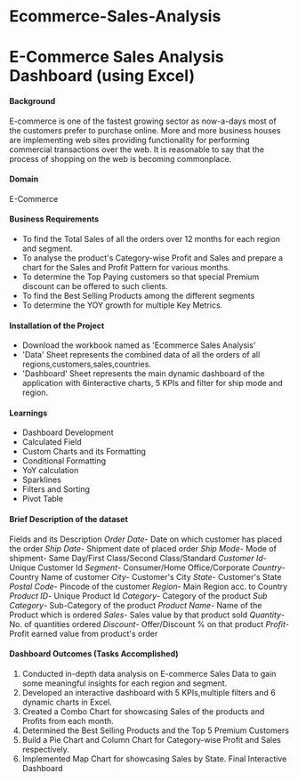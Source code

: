 # Ecommerce-Sales-Analysis
# E-Commerce Sales Analysis Dashboard (using Excel)
#### Background
E-commerce is one of the fastest growing sector as now-a-days most of the customers prefer to purchase online. More and more business houses are implementing web sites providing functionality for performing commercial transactions over the web. It is reasonable to say that the process of shopping on the web is becoming commonplace.

#### Domain
E-Commerce

#### Business Requirements

+ To find the Total Sales of all the orders over 12 months for each region and segment.
+ To analyse the product's Category-wise Profit and Sales and prepare a chart for the Sales and Profit Pattern for various months.
+ To determine the Top Paying customers so that special Premium discount can be offered to such clients.
+ To find the Best Selling Products among the different segments
+ To determine the YOY growth for multiple Key Metrics.
  
#### Installation of the Project

+ Download the workbook named as 'Ecommerce Sales Analysis'
+ 'Data' Sheet represents the combined data of all the orders of all regions,customers,sales,countries.
+ 'Dashboard' Sheet represents the main dynamic dashboard of the application with 6interactive charts, 5 KPIs and filter for ship mode and region.
  
#### Learnings

+ Dashboard Development
+ Calculated Field
+ Custom Charts and its Formatting
+ Conditional Formatting
+ YoY calculation
+ Sparklines
+ Filters and Sorting
+ Pivot Table
  
#### Brief Description of the dataset
Fields and its Description
*Order Date*- Date on which customer has placed the order
*Ship Date*- Shipment date of placed order
*Ship Mode*- Mode of shipment- Same Day/First Class/Second Class/Standard
*Customer Id*- Unique Customer Id
*Segment*- Consumer/Home Office/Corporate
*Country*- Country Name of customer
*City*- Customer's City
*State*- Customer's State
*Postal Code*- Pincode of the customer
*Region*- Main Region acc. to Country
*Product ID*- Unique Product Id
*Category*- Category of the product
*Sub Category*- Sub-Category of the product
*Product Name*- Name of the Product which is ordered
*Sales*- Sales value by that product sold
*Quantity*- No. of quantities ordered
*Discount*- Offer/Discount % on that product
*Profit*- Profit earned value from product's order

#### Dashboard Outcomes (Tasks Accomplished)

1. Conducted in-depth data analysis on E-commerce Sales Data to gain some meaningful insights for each region and segment.
2. Developed an interactive dashboard with 5 KPIs,multiple filters and 6 dynamic charts in Excel.
3. Created a Combo Chart for showcasing Sales of the products and Profits from each month.
4. Determined the Best Selling Products and the Top 5 Premium Customers
5. Build a Pie Chart and Column Chart for Category-wise Profit and Sales respectively.
6. Implemented Map Chart for showcasing Sales by State.
Final Interactive Dashboard
